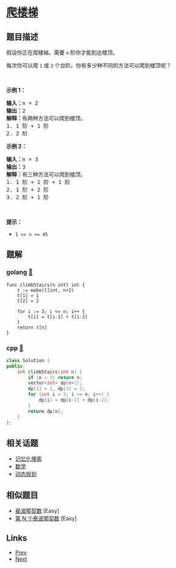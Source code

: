 
# [爬楼梯](https://leetcode-cn.com/problems/climbing-stairs)

## 题目描述

<p>假设你正在爬楼梯。需要 <code>n</code>&nbsp;阶你才能到达楼顶。</p>

<p>每次你可以爬 <code>1</code> 或 <code>2</code> 个台阶。你有多少种不同的方法可以爬到楼顶呢？</p>

<p>&nbsp;</p>

<p><strong>示例 1：</strong></p>

<pre>
<strong>输入：</strong>n = 2
<strong>输出：</strong>2
<strong>解释：</strong>有两种方法可以爬到楼顶。
1. 1 阶 + 1 阶
2. 2 阶</pre>

<p><strong>示例 2：</strong></p>

<pre>
<strong>输入：</strong>n = 3
<strong>输出：</strong>3
<strong>解释：</strong>有三种方法可以爬到楼顶。
1. 1 阶 + 1 阶 + 1 阶
2. 1 阶 + 2 阶
3. 2 阶 + 1 阶
</pre>

<p>&nbsp;</p>

<p><strong>提示：</strong></p>

<ul>
	<li><code>1 &lt;= n &lt;= 45</code></li>
</ul>


## 题解

### golang [🔗](climbing-stairs.go) 
```golang
func climbStairs(n int) int {
	t := make([]int, n+2)
	t[1] = 1
	t[2] = 2

	for i := 3; i <= n; i++ {
		t[i] = t[i-1] + t[i-2]
	}
	return t[n]
}

```
### cpp [🔗](climbing-stairs.cpp) 
```cpp
class Solution {
public:
    int climbStairs(int n) {
        if (n < 3) return n;
        vector<int> dp(n+1);
        dp[1] = 1, dp[2] = 2;
        for (int i = 3; i <= n; i++) {
            dp[i] = dp[i-1] + dp[i-2];
        }
        return dp[n];
    }
};
```


## 相关话题

- [记忆化搜索](../../tags/memoization.md) 
- [数学](../../tags/math.md) 
- [动态规划](../../tags/dynamic-programming.md) 


## 相似题目

- [斐波那契数](../fibonacci-number/README.md)  [Easy] 
- [第 N 个泰波那契数](../n-th-tribonacci-number/README.md)  [Easy] 


## Links

- [Prev](../sqrtx/README.md) 
- [Next](../simplify-path/README.md) 

